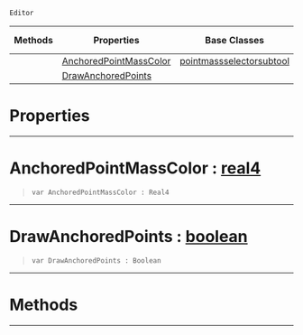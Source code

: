  `Editor`

|Methods|Properties|Base Classes|Derived Classes|
|---|---|---|---|
| |[ AnchoredPointMassColor](https://plasmaengine.github.io/PlasmaDocs/Plasma1/C++/code_reference/class_reference/anchoringsubtool.md#anchoredpointmasscolor-z)|[pointmassselectorsubtool](https://plasmaengine.github.io/PlasmaDocs/Plasma1/C++/code_reference/class_reference/pointmassselectorsubtool.md)| |
| |[ DrawAnchoredPoints](https://plasmaengine.github.io/PlasmaDocs/Plasma1/C++/code_reference/class_reference/anchoringsubtool.md#drawanchoredpoints-plasma)| | |


 #  Properties


---  
 #  AnchoredPointMassColor : [real4](https://plasmaengine.github.io/PlasmaDocs/Plasma1/C++/code_reference/lightning_base_types/real4.md)

> 
> ``` lang=cpp, name=Lightning
> var AnchoredPointMassColor : Real4


---  
 #  DrawAnchoredPoints : [boolean](https://plasmaengine.github.io/PlasmaDocs/Plasma1/C++/code_reference/lightning_base_types/boolean.md)

> 
> ``` lang=cpp, name=Lightning
> var DrawAnchoredPoints : Boolean


---  
 #  Methods


---  
 

 